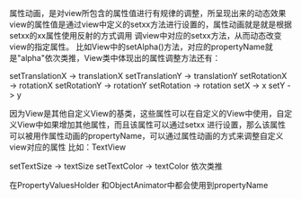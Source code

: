 属性动画，是对view所包含的属性值进行有规律的调整，所呈现出来的动态效果
view的属性值是通过view中定义的setxx方法进行设置的，属性动画就是就是根据setxx的xx属性使用反射的方式调用
调view中对应的setxx方法，从而动态改变view的指定属性。
比如View中的setAlpha()方法，对应的propertyName就是"alpha"依次类推，View类中体现出的属性调整方法还有：

setTranslationX -> translationX
setTranslationY -> translationY
setRotationX -> rotationX
setRotationY -> rotationY
setRotation -> rotation
setX -> x
setY -> y

因为View是其他自定义View的基类，这些属性可以在自定义的View中使用，自定义View中如果增加其他属性，而且该属性可以通过setxx
进行设置，那么该属性可以被用作属性动画的propertyName，可以通过属性动画的方式来调整自定义view对应的属性
比如：TextView

setTextSize -> textSize
setTextColor -> textColor
依次类推

在PropertyValuesHolder 和ObjectAnimator中都会使用到propertyName
